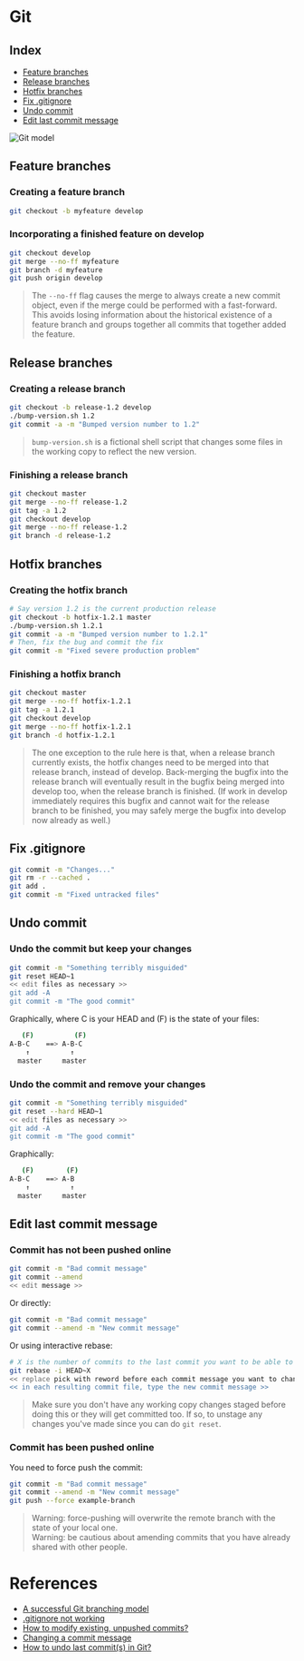# Git

## Index

- [Feature branches](#feature-branches)
- [Release branches](#release-branches)
- [Hotfix branches](#hotfix-branches)
- [Fix .gitignore](#fix-gitignore)
- [Undo commit](#undu-commit)
- [Edit last commit message](#edit-last-commit-message)

![Git model](http://nvie.com/img/git-model@2x.png)

## Feature branches

### Creating a feature branch

```bash
git checkout -b myfeature develop
```

### Incorporating a finished feature on develop

```bash
git checkout develop
git merge --no-ff myfeature
git branch -d myfeature
git push origin develop
```

> The `--no-ff` flag causes the merge to always create a new commit object, even if the merge could be performed with a fast-forward. 
> This avoids losing information about the historical existence of a feature branch and groups together all commits that together added the feature. 

## Release branches

### Creating a release branch

```bash
git checkout -b release-1.2 develop
./bump-version.sh 1.2
git commit -a -m "Bumped version number to 1.2"
```

> `bump-version.sh` is a fictional shell script that changes some files in the working copy to reflect the new version. 

### Finishing a release branch

```bash
git checkout master
git merge --no-ff release-1.2
git tag -a 1.2
git checkout develop
git merge --no-ff release-1.2
git branch -d release-1.2
```

## Hotfix branches

### Creating the hotfix branch

```bash
# Say version 1.2 is the current production release
git checkout -b hotfix-1.2.1 master
./bump-version.sh 1.2.1
git commit -a -m "Bumped version number to 1.2.1"
# Then, fix the bug and commit the fix
git commit -m "Fixed severe production problem"
```

### Finishing a hotfix branch

```bash
git checkout master
git merge --no-ff hotfix-1.2.1
git tag -a 1.2.1
git checkout develop
git merge --no-ff hotfix-1.2.1
git branch -d hotfix-1.2.1
```

> The one exception to the rule here is that, when a release branch currently exists, the hotfix changes need to be merged into that release branch, instead of develop. 
> Back-merging the bugfix into the release branch will eventually result in the bugfix being merged into develop too, when the release branch is finished. 
> (If work in develop immediately requires this bugfix and cannot wait for the release branch to be finished, you may safely merge the bugfix into develop now already as well.)

## Fix .gitignore

```bash
git commit -m "Changes..."
git rm -r --cached .
git add .
git commit -m "Fixed untracked files"
```

## Undo commit

### Undo the commit but keep your changes

```bash
git commit -m "Something terribly misguided" 
git reset HEAD~1
<< edit files as necessary >>
git add -A
git commit -m "The good commit" 
```

Graphically, where C is your HEAD and (F) is the state of your files:

```bash
   (F)          (F)
A-B-C    ==> A-B-C
    ↑          ↑
  master     master
```

### Undo the commit and remove your changes

```bash
git commit -m "Something terribly misguided" 
git reset --hard HEAD~1
<< edit files as necessary >>
git add -A
git commit -m "The good commit" 
```

Graphically:

```bash
   (F)        (F)
A-B-C    ==> A-B
    ↑          ↑
  master     master
```

## Edit last commit message

### Commit has not been pushed online

```bash
git commit -m "Bad commit message"
git commit --amend
<< edit message >>
```

Or directly:

```bash
git commit -m "Bad commit message"
git commit --amend -m "New commit message"
```

Or using interactive rebase:

```bash
# X is the number of commits to the last commit you want to be able to edit
git rebase -i HEAD~X
<< replace pick with reword before each commit message you want to change >>
<< in each resulting commit file, type the new commit message >>
```

> Make sure you don't have any working copy changes staged before doing this or they will get committed too. 
> If so, to unstage any changes you've made since you can do `git reset`.

### Commit has been pushed online

You need to force push the commit:

```bash
git commit -m "Bad commit message"
git commit --amend -m "New commit message"
git push --force example-branch
```

> Warning: force-pushing will overwrite the remote branch with the state of your local one.  
> Warning: be cautious about amending commits that you have already shared with other people.


# References
- [A successful Git branching model](http://nvie.com/posts/a-successful-git-branching-model/)
- [.gitignore not working](http://stackoverflow.com/questions/11451535/gitignore-not-working)
- [How to modify existing, unpushed commits?](http://stackoverflow.com/questions/179123/how-to-modify-existing-unpushed-commits)
- [Changing a commit message](https://help.github.com/articles/changing-a-commit-message/)
- [How to undo last commit(s) in Git?](http://stackoverflow.com/questions/927358/how-to-undo-last-commits-in-git)
